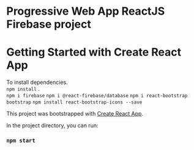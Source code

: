 # Progressive Web App ReactJS Firebase project
# Getting Started with Create React App
To install dependencies.\
`npm install` .\
`npm i firebase`
`npm i @react-firebase/database`
`npm i react-bootstrap bootstrap`
`npm install react-bootstrap-icons --save`

This project was bootstrapped with [Create React App](https://github.com/facebook/create-react-app).

In the project directory, you can run:

### `npm start`
